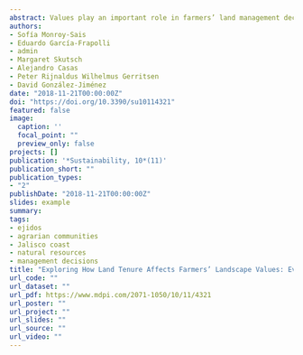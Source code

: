 ```yaml
---
abstract: Values play an important role in farmers’ land management decisions, becoming increasingly relevant when designing environmental policy. One key element that influences farming decisions is the land tenure under which farmers and their land are embedded, which represents different sets of rights for farmers. Therefore, the aim of this study was to elicit farmers’ values regarding the social and ecological attributes of the landscape, and determine how these values vary according to differences in land rights. We performed this exercise in the two most important land tenure systems in rural Mexico. We carried out a choice experiment to understand preferences for different landscape attributes such as vegetation cover, surface water, terrain slope, and type of property. Then, we probed how these preferences change according to the land rights that farmers hold. We found that surface water was consistently the most important landscape attribute. However, there were clear differences that were related to land rights for some values, such as for example, vegetation cover. Institutional mechanisms such as boundary rules and conflicting values are part of the explanation of these differences. These results provide a bridge to understanding farmers’ management decisions, and in the future, improving sustainable development.
authors:
- Sofía Monroy-Sais
- Eduardo García-Frapolli
- admin
- Margaret Skutsch
- Alejandro Casas
- Peter Rijnaldus Wilhelmus Gerritsen
- David González-Jiménez
date: "2018-11-21T00:00:00Z"
doi: "https://doi.org/10.3390/su10114321"
featured: false
image:
  caption: ''
  focal_point: ""
  preview_only: false
projects: []
publication: '*Sustainability, 10*(11)'
publication_short: ""
publication_types:
- "2"
publishDate: "2018-11-21T00:00:00Z"
slides: example
summary: 
tags:
- ejidos
- agrarian communities
- Jalisco coast
- natural resources
- management decisions
title: "Exploring How Land Tenure Affects Farmers’ Landscape Values: Evidence from a Choice Experiment"
url_code: ""
url_dataset: ""
url_pdf: https://www.mdpi.com/2071-1050/10/11/4321
url_poster: ""
url_project: ""
url_slides: ""
url_source: ""
url_video: ""
---
```

